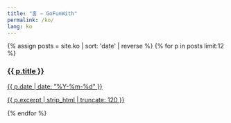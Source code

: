 ```yaml
---
title: "홈 — GoFunWith"
permalink: /ko/
lang: ko
---
```

<section class="grid">
  {% assign posts = site.ko | sort: 'date' | reverse %}
  {% for p in posts limit:12 %}
    <a class="card" href="{{ p.url | relative_url }}">
      <h3>{{ p.title }}</h3>
      <div class="meta">{{ p.date | date: "%Y-%m-%d" }}</div>
      <p>{{ p.excerpt | strip_html | truncate: 120 }}</p>
    </a>
  {% endfor %}
</section>
